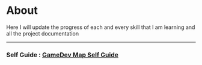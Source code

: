 # About
Here I will update the progress of each and every skill that I am learning and all the project documentation  

---  
  
### Self Guide : [GameDev Map Self Guide](https://gamedevmap.com/)
